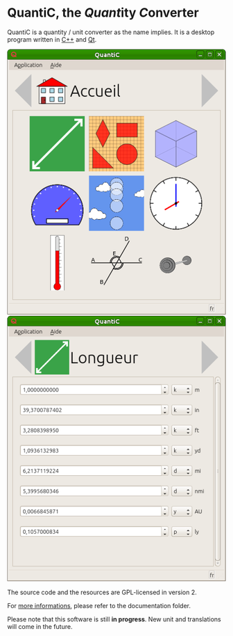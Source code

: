 # QuantiC, the *Quant*ity *C*onverter
QuantiC is a quantity / unit converter as the name implies.
It is a desktop program written in [C++](https://en.wikipedia.org/wiki/C++) and [Qt](https://en.wikipedia.org/wiki/Qt_(software)).

![Screenshot](doc/screens/QuantiC-0.3-00b.png)
![Screenshot](doc/screens/QuantiC-0.3-01b.png)

The source code and the resources are GPL-licensed in version 2.

For [more informations](doc/), please refer to the documentation folder.

Please note that this software is still **in progress**. New unit and translations will come in the future.
